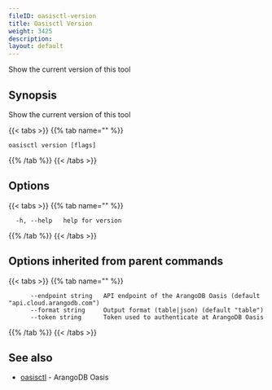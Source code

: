 ```yaml
---
fileID: oasisctl-version
title: Oasisctl Version
weight: 3425
description: 
layout: default
---
```

Show the current version of this tool

## Synopsis

Show the current version of this tool

{{< tabs >}}
{{% tab name="" %}}
```
oasisctl version [flags]
```
{{% /tab %}}
{{< /tabs >}}

## Options

{{< tabs >}}
{{% tab name="" %}}
```
  -h, --help   help for version
```
{{% /tab %}}
{{< /tabs >}}

## Options inherited from parent commands

{{< tabs >}}
{{% tab name="" %}}
```
      --endpoint string   API endpoint of the ArangoDB Oasis (default "api.cloud.arangodb.com")
      --format string     Output format (table|json) (default "table")
      --token string      Token used to authenticate at ArangoDB Oasis
```
{{% /tab %}}
{{< /tabs >}}

## See also

* [oasisctl](oasisctl-options)	 - ArangoDB Oasis

